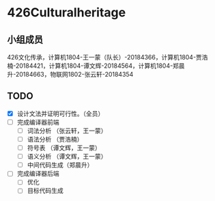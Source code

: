 # 426Culturalheritage
## 小组成员
426文化传承，计算机1804-王一蒙（队长）-20184366，计算机1804-贾浩楠-20184421，计算机1804-谭文辉-20184564，计算机1804-郑晨升-20184663，物联网1802-张云轩-20184354
## TODO
- [x] 设计文法并证明可行性。（全员）
- [ ] 完成编译器前端
  - [ ] 词法分析    （张云轩，王一蒙）
  - [ ] 语法分析    （贾浩楠）
  - [ ] 符号表      （谭文辉，王一蒙）
  - [ ] 语义分析    （谭文辉，王一蒙）
  - [ ] 中间代码生成（郑晨升）
- [ ] 完成编译器后端
  - [ ] 优化
  - [ ] 目标代码生成 
